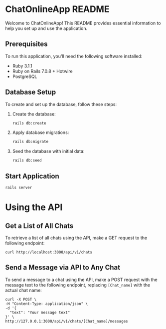 # ChatOnlineApp README

Welcome to ChatOnlineApp! This README provides essential information to help you set up and use the application.

## Prerequisites

To run this application, you'll need the following software installed:

- Ruby 3.1.1
- Ruby on Rails 7.0.8 + Hotwire
- PostgreSQL

## Database Setup

To create and set up the database, follow these steps:

1. Create the database:

   ```bash
   rails db:create

2. Apply database migrations:

    ```bash
    rails db:migrate

3. Seed the database with initial data:

    ```bash
    rails db:seed

## Start Application

    rails server
    

# Using the API

## Get a List of All Chats

To retrieve a list of all chats using the API, make a GET request to the following endpoint:

    
    curl http://localhost:3000/api/v1/chats
    

## Send a Message via API to Any Chat

To send a message to a chat using the API, make a POST request with the message text to the following endpoint, replacing `[Chat_name]` with the actual chat name:

    
    curl -X POST \
    -H "Content-Type: application/json" \
    -d '{
      "text": "Your message text"
    }' \
    http://127.0.0.1:3000/api/v1/chats/[Chat_name]/messages
    